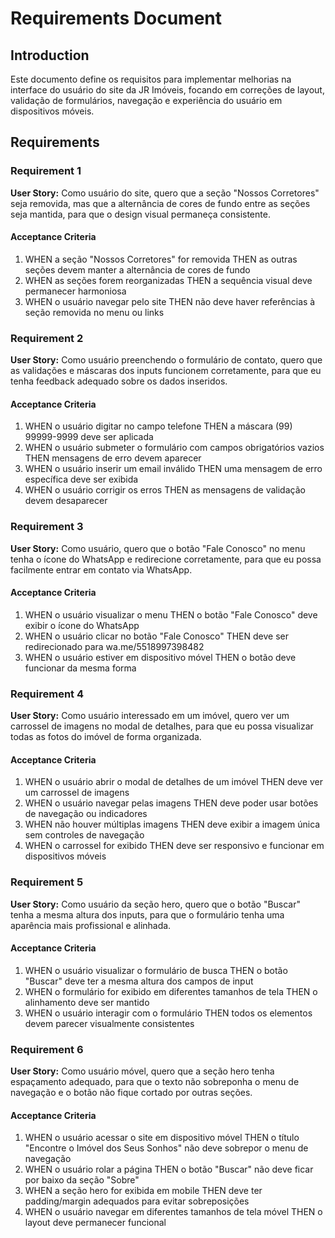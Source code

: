 # Requirements Document

## Introduction

Este documento define os requisitos para implementar melhorias na interface do usuário do site da JR Imóveis, focando em correções de layout, validação de formulários, navegação e experiência do usuário em dispositivos móveis.

## Requirements

### Requirement 1

**User Story:** Como usuário do site, quero que a seção "Nossos Corretores" seja removida, mas que a alternância de cores de fundo entre as seções seja mantida, para que o design visual permaneça consistente.

#### Acceptance Criteria

1. WHEN a seção "Nossos Corretores" for removida THEN as outras seções devem manter a alternância de cores de fundo
2. WHEN as seções forem reorganizadas THEN a sequência visual deve permanecer harmoniosa
3. WHEN o usuário navegar pelo site THEN não deve haver referências à seção removida no menu ou links

### Requirement 2

**User Story:** Como usuário preenchendo o formulário de contato, quero que as validações e máscaras dos inputs funcionem corretamente, para que eu tenha feedback adequado sobre os dados inseridos.

#### Acceptance Criteria

1. WHEN o usuário digitar no campo telefone THEN a máscara (99) 99999-9999 deve ser aplicada
2. WHEN o usuário submeter o formulário com campos obrigatórios vazios THEN mensagens de erro devem aparecer
3. WHEN o usuário inserir um email inválido THEN uma mensagem de erro específica deve ser exibida
4. WHEN o usuário corrigir os erros THEN as mensagens de validação devem desaparecer

### Requirement 3

**User Story:** Como usuário, quero que o botão "Fale Conosco" no menu tenha o ícone do WhatsApp e redirecione corretamente, para que eu possa facilmente entrar em contato via WhatsApp.

#### Acceptance Criteria

1. WHEN o usuário visualizar o menu THEN o botão "Fale Conosco" deve exibir o ícone do WhatsApp
2. WHEN o usuário clicar no botão "Fale Conosco" THEN deve ser redirecionado para wa.me/5518997398482
3. WHEN o usuário estiver em dispositivo móvel THEN o botão deve funcionar da mesma forma

### Requirement 4

**User Story:** Como usuário interessado em um imóvel, quero ver um carrossel de imagens no modal de detalhes, para que eu possa visualizar todas as fotos do imóvel de forma organizada.

#### Acceptance Criteria

1. WHEN o usuário abrir o modal de detalhes de um imóvel THEN deve ver um carrossel de imagens
2. WHEN o usuário navegar pelas imagens THEN deve poder usar botões de navegação ou indicadores
3. WHEN não houver múltiplas imagens THEN deve exibir a imagem única sem controles de navegação
4. WHEN o carrossel for exibido THEN deve ser responsivo e funcionar em dispositivos móveis

### Requirement 5

**User Story:** Como usuário da seção hero, quero que o botão "Buscar" tenha a mesma altura dos inputs, para que o formulário tenha uma aparência mais profissional e alinhada.

#### Acceptance Criteria

1. WHEN o usuário visualizar o formulário de busca THEN o botão "Buscar" deve ter a mesma altura dos campos de input
2. WHEN o formulário for exibido em diferentes tamanhos de tela THEN o alinhamento deve ser mantido
3. WHEN o usuário interagir com o formulário THEN todos os elementos devem parecer visualmente consistentes

### Requirement 6

**User Story:** Como usuário móvel, quero que a seção hero tenha espaçamento adequado, para que o texto não sobreponha o menu de navegação e o botão não fique cortado por outras seções.

#### Acceptance Criteria

1. WHEN o usuário acessar o site em dispositivo móvel THEN o título "Encontre o Imóvel dos Seus Sonhos" não deve sobrepor o menu de navegação
2. WHEN o usuário rolar a página THEN o botão "Buscar" não deve ficar por baixo da seção "Sobre"
3. WHEN a seção hero for exibida em mobile THEN deve ter padding/margin adequados para evitar sobreposições
4. WHEN o usuário navegar em diferentes tamanhos de tela móvel THEN o layout deve permanecer funcional